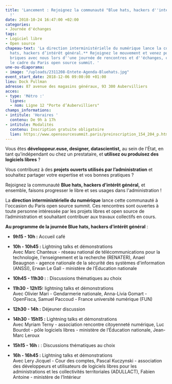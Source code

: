 ```yaml
---
title: 'Lancement : Rejoignez la communauté "Blue hats, hackers d''intérêt général"
  !'
date: 2018-10-24 16:47:00 +02:00
categories:
- Journée d'échanges
tags:
- Logiciel libre
- Open source
chapeau-text: 'La direction interministérielle du numérique lance la communauté **Blue
  hats, hackers d’intérêt général.** Rejoignez le mouvement et venez poser les premières
  briques avec nous lors d''une journée de rencontres et d''échanges, organisée dans
  le cadre du Paris open source summit. '
une-ou-diaporama:
- image: "/uploads/2311208-Entete-Agenda-Bluehats.jpg"
event_start_date: 2018-12-06 09:00:00 +01:00
lieu: Dock Pullman
adresse: 87 avenue des magasins généraux, 93 300 Aubervilliers
acces:
- type: 'Métro :'
  lignes:
  - nom: Ligne 12 "Porte d’Aubervilliers"
champs_informations:
- intitule: 'Horaires '
  contenu: De 9h à 17h
- intitule: Modalités
  contenu: Inscription gratuite obligatoire
  lien: https://www.opensourcesummit.paris/preinscription_154_204_p.html
---
```


Vous êtes **développeur.euse, designer, datascientist,** au sein de l'État, en tant qu'indépendant ou chez un prestataire, et **utilisez ou produisez des logiciels libres** ? 

Vous contribuez à des **projets ouverts utilisés par l’administration** et souhaitez partager votre expertise et vos bonnes pratiques ?

Rejoignez la communauté **Blue hats, hackers d’intérêt général,** et ensemble, faisons progresser le libre et ses usages dans l'administration ! 

La **direction interministérielle du numérique** lance cette communauté à l'occasion du Paris open source summit. Ces rencontres sont ouvertes à toute personne intéressée par les projets libres et open source de l’administration et souhaitant contribuer aux travaux collectifs en cours. 

**Au programme de la journée Blue hats, hackers d’intérêt général** : 

* **9h15 - 10h :** Accueil café

* **10h - 10h45 :** Lightning talks et démonstrations 
<br>Avec Marc Chanteux - réseau national de télécommunications pour la technologie, l'enseignement et la recherche (RENATER), Anael Beaugnon - agence nationale de la sécurité des systèmes d'information (ANSSI), Erwan Le Gall - ministère de l’Éducation nationale

* **10h45 - 11h30 :** : Discussions thématiques au choix

* **11h30 - 12h15:** lightning talks et démonstrations
<br>Avec Olivier Mari - Gendarmerie nationale, Anna-Livia Gomart - OpenFisca, Samuel Paccoud - France université numérique (FUN)

* **12h30 - 14h :** Déjeuner discussion 

* **14h30 - 15h15 :** Lightning talks et démonstrations
<br>Avec Myriam Terny - association rencontre citoyenneté numérique, Luc Bourdot - pôle logiciels libres - ministère de l’Éducation nationale, Jean-Marc Leroux

* **15h15 - 16h :**  : Discussions thématiques au choix

* **16h - 16h45 :** Lightning talks et démonstrations
<br>Avec Lery Jicquel - Cour des comptes, Pascal Kuczynski - association des développeurs et utilisateurs de logiciels libres pour les administrations et les collectivités territoriales (ADULLACT), Fabien Antoine - ministère de l’Intérieur 





